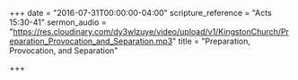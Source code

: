 +++
date = "2016-07-31T00:00:00-04:00"
scripture_reference = "Acts 15:30-41"
sermon_audio = "https://res.cloudinary.com/dy3wlzuye/video/upload/v1/KingstonChurch/Preparation_Provocation_and_Separation.mp3"
title = "Preparation, Provocation, and Separation"

+++
